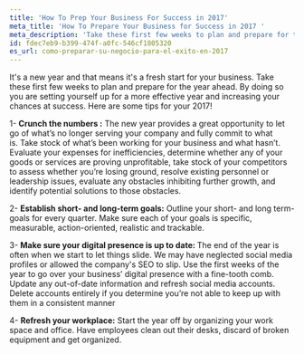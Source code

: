 ```yaml
---
title: 'How To Prep Your Business For Success in 2017'
meta_title: 'How To Prepare Your Business for Success in 2017 '
meta_description: 'Take these first few weeks to plan and prepare for the year ahead. By doing so you are setting yourself up for a more effective year and increasing your chances at success. Here are some tips for your 2017!'
id: fdec7eb9-b399-474f-a0fc-546cf1805320
es_url: como-preparar-su-negocio-para-el-exito-en-2017
---
```

It's a new year and that means it's a fresh start for your business. Take these first few weeks to plan and prepare for the year ahead. By doing so you are setting yourself up for a more effective year and increasing your chances at success. Here are some tips for your 2017!

1- <strong>Crunch the numbers :</strong> The new year provides a great opportunity to let go of what’s no longer serving your company and fully commit to what is. Take stock of what’s been working for your business and what hasn’t. Evaluate your expenses for inefficiencies, determine whether any of your goods or services are proving unprofitable, take stock of your competitors to assess whether you’re losing ground, resolve existing personnel or leadership issues, evaluate any obstacles inhibiting further growth, and identify potential solutions to those obstacles.

2- <strong>Establish short- and long-term goals:</strong> Outline your short- and long term-goals for every quarter. Make sure each of your goals is specific, measurable, action-oriented, realistic and trackable.

3- <strong>Make sure your digital presence is up to date: </strong>The end of the year is often when we start to let things slide. We may have neglected social media profiles or allowed the company's SEO to slip. Use the first weeks of the year to go over your business’ digital presence with a fine-tooth comb. Update any out-of-date information and refresh social media accounts. Delete accounts entirely if you determine you’re not able to keep up with them in a consistent manner

4- <strong>Refresh your workplace:</strong> Start the year off by organizing your work space and office. Have employees clean out their desks, discard of broken equipment and get organized.